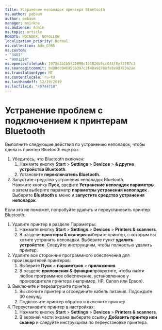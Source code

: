 ```yaml
---
title: Устранение неполадок принтера Bluetooth
ms.author: pebaum
author: pebaum
manager: mnirkhe
ms.audience: Admin
ms.topic: article
ROBOTS: NOINDEX, NOFOLLOW
localization_priority: Normal
ms.collection: Adm_O365
ms.custom:
- "3483"
- "9001214"
ms.openlocfilehash: 1975d3b1b5f22090c151826b5cc044f8ef3787c3
ms.sourcegitcommit: bd80dd0469556397c3f48a9276afe8e9d793a2ae
ms.translationtype: MT
ms.contentlocale: ru-RU
ms.lasthandoff: 12/19/2019
ms.locfileid: "40744718"
---
```

# <a name="fix-bluetooth-printer-connection-issues"></a>Устранение проблем с подключением к принтерам Bluetooth

Выполните следующие действия по устранению неполадок, чтобы сделать принтер Bluetooth еще раз:


1. Убедитесь, что Bluetooth включен:
    1. Нажмите кнопку **Start** > **Settings** > **Devices** > **& другие устройства Bluetooth**.
    2. Установите **переключатель Bluetooth**.
2. Запустите средство устранения неполадок Bluetooth. <br>
    Нажмите кнопку **Пуск**, введите **Устранение неполадок параметры**, а затем выберите параметр **параметры устранения неполадок** . Выберите **Bluetooth** в меню и **запустите средство устранения неполадок**.

Если это не поможет, попробуйте удалить и переустановить принтер Bluetooth:

1. Удалите принтер в разделе Параметры:
    1. Нажмите кнопку **Start** > **Settings** > **Devices** > **Printers & scanners**.
    2. В разделе **принтеры & сканеры**выберите принтер, с которым вы хотите устранить неполадки. Выберите пункт **удалить устройство**. Следуйте инструкциям, чтобы полностью удалить принтер.
2. Удалите все сторонние программного обеспечения для производителей принтеров:
    1. Выберите **Пуск** > **параметров** > **приложения**.
    2. В разделе **приложения & функции**прокрутите, чтобы найти любое программное обеспечение, установленное у производителя принтера (например, HP, Canon или Epson).
3. Выключите и перезагрузите принтер.
   1. Выключите принтер и отсоедините кабель питания. Подождите 30 секунд. 
   2. Подключите принтер обратно и включите принтер.
4. Переустановите принтер в настройках:
    1. Нажмите кнопку **Start** > **Settings** > **Devices** > **Printers & scanners**.
    2. В верхней части экрана выберите ссылку **Добавить принтер или сканер** и следуйте инструкциям по переустановке принтера.
